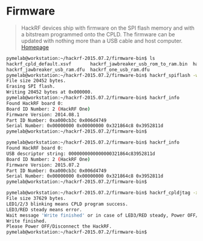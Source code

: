 # Firmware

> HackRF devices ship with firmware on the SPI flash memory and with a bitstream programmed onto the CPLD. The firmware can be updated with nothing more than a USB cable and host computer. [Homepage](https://github.com/mossmann/hackrf/wiki/Updating-Firmware)

```sh
pymelab@workstation:~/hackrf-2015.07.2/firmware-bin$ ls
hackrf_cpld_default.xsvf       hackrf_jawbreaker_usb_rom_to_ram.bin  hackrf_one_usb_rom_to_ram.bin
hackrf_jawbreaker_usb_ram.dfu  hackrf_one_usb_ram.dfu
pymelab@workstation:~/hackrf-2015.07.2/firmware-bin$ hackrf_spiflash -w hackrf_one_usb_rom_to_ram.bin 
File size 20452 bytes.
Erasing SPI flash.
Writing 20452 bytes at 0x000000.
pymelab@workstation:~/hackrf-2015.07.2/firmware-bin$ hackrf_info 
Found HackRF board 0:
Board ID Number: 2 (HackRF One)
Firmware Version: 2014.08.1
Part ID Number: 0xa000cb3c 0x006d4749
Serial Number: 0x00000000 0x00000000 0x321864c8 0x3952811d
pymelab@workstation:~/hackrf-2015.07.2/firmware-bin$ 
```

```sh
pymelab@workstation:~/hackrf-2015.07.2/firmware-bin$ hackrf_info 
Found HackRF board 0:
USB descriptor string: 0000000000000000321864c83952811d
Board ID Number: 2 (HackRF One)
Firmware Version: 2015.07.2
Part ID Number: 0xa000cb3c 0x006d4749
Serial Number: 0x00000000 0x00000000 0x321864c8 0x3952811d
pymelab@workstation:~/hackrf-2015.07.2/firmware-bin$ 
```

```sh
pymelab@workstation:~/hackrf-2015.07.2/firmware-bin$ hackrf_cpldjtag -x hackrf_cpld_default.xsvf 
File size 37629 bytes.
LED1/2/3 blinking means CPLD program success.
LED3/RED steady means error.
Wait message 'Write finished' or in case of LED3/RED steady, Power OFF/Disconnect the HackRF.
Write finished.
Please Power OFF/Disconnect the HackRF.
pymelab@workstation:~/hackrf-2015.07.2/firmware-bin$ 
```

```sh

